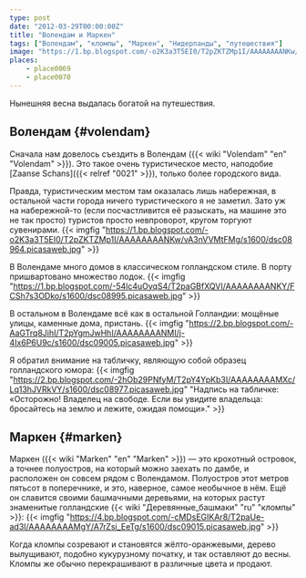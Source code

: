 ```yaml
---
type: post
date: "2012-03-29T00:00:00Z"
title: "Волендам и Маркен"
tags: ["Волендам", "кломпы", "Маркен", "Нидерланды", "путешествия"]
image: "https://1.bp.blogspot.com/-o2K3a3T5EI0/T2pZKTZMp1I/AAAAAAAANKw/vA3nVVMtFMg/s1600/dsc08964.picasaweb.jpg"
places:
    - place0069
    - place0070
---
```


Нынешняя весна выдалась богатой на путешествия.

## Волендам {#volendam}

Сначала нам довелось съездить в Волендам ({{< wiki "Volendam" "en" "Volendam" >}}). Это такое очень туристическое место, наподобие [Zaanse Schans]({{< relref "0021" >}}), только более городского вида.

Правда, туристическим местом там оказалась лишь набережная, в остальной части города ничего туристического я не заметил. Зато уж на набережной-то (если посчастливится её разыскать, на машине это не так просто) туристов просто невпроворот, кругом торгуют сувенирами.
{{< imgfig "https://1.bp.blogspot.com/-o2K3a3T5EI0/T2pZKTZMp1I/AAAAAAAANKw/vA3nVVMtFMg/s1600/dsc08964.picasaweb.jpg" >}}

<!--more-->

В Волендаме много домов в классическом голландском стиле. В порту пришвартовано множество лодок.
{{< imgfig "https://1.bp.blogspot.com/-54lc4uOyqS4/T2paGBfXQVI/AAAAAAAANKY/FCSh7s3ODko/s1600/dsc08995.picasaweb.jpg" >}}

В остальном в Волендаме всё как в остальной Голландии: мощёные улицы, каменные дома, пристань.
{{< imgfig "https://2.bp.blogspot.com/-AaGTrq8JihI/T2pYgmJwHhI/AAAAAAAANMI/j-4Ix6P6U9c/s1600/dsc09005.picasaweb.jpg" >}}

Я обратил внимание на табличку, являющую собой образец голландского юмора:
{{< imgfig "https://2.bp.blogspot.com/-2hOb29PNfyM/T2pY4YpKb3I/AAAAAAAAMXc/Lq13hJVRkVY/s1600/dsc08977.picasaweb.jpg" "Надпись на табличке: «Осторожно! Владелец на свободе. Если вы увидите владельца: бросайтесь на землю и лежите, ожидая помощи»." >}}

## Маркен {#marken}

Маркен ({{< wiki "Marken" "en" "Marken" >}}) — это крохотный островок, а точнее полуостров, на который можно заехать по дамбе, и расположен он совсем рядом с Волендамом. Полуостров этот метров пятьсот в поперечнике, и это, наверное, самое необычное в нём. Ещё он славится своими башмачными деревьями, на которых растут знаменитые голландские {{< wiki "Деревянные_башмаки" "ru" "кломпы" >}}:
{{< imgfig "https://4.bp.blogspot.com/-cMDsEGIKAr8/T2paUe-ad3I/AAAAAAAAMgY/A7rZsi_EeTg/s1600/dsc09015.picasaweb.jpg" >}}

Когда кломпы созревают и становятся жёлто-оранжевыми, дерево вылущивают, подобно кукурузному початку, и так оставляют до весны. Кломпы же обычно перекрашивают в различные цвета и продают.
